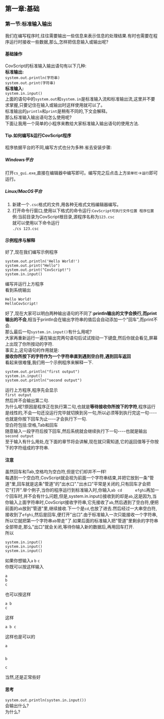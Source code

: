 ## 第一章:基础 ##
### 第一节:标准输入输出 ###
我们在编写程序时,往往需要输出一些信息来表示信息的处理结果.有时也需要在程序运行时接收一些数据,那么,怎样把信息输入或输出呢?  
#### 基础操作 ####
CovScript的标准输入输出语句有以下几种:  
**标准输出:**  
`system.out.println(字符串)`  
`system.out.print(字符串)`  
**标准输入:**  
`system.in.input()`  
上面的语句中的`system.out`和`system.in`是标准输入流和标准输出流,这里并不要求掌握,只要记住在输入或输出时这样使用就可以了。  
标准输出的`println`和`print`是稍有不同的,下文会解释。  
那么标准输入输出语句怎么使用呢?  
下面让我用一个简单的小程序来教给大家标准输入输出语句的使用方法.  

#### Tip.如何编写&运行CovScript程序 ####
程序依据平台的不同,编写方式也分为多种.省去安装步骤:  
##### Windows平台 #####
打开`cs_gui.exe`,直接在编辑器中编写即可。编写完之后点击上方`菜单栏`->`运行`即可运行。
##### Linux/MacOS平台 #####
1. 新建一个`.csc`格式的文件,用各种无格式文档编辑器编写。  
2. 打开命令行窗口,使用以下格式的命令运行:`CovScript可执行文件位置 程序位置`  
    例:当前目录为CovScript根目录,源程序名称为`123.csc`  
    就可以使用以下命令运行  
    `./cs 123.csc`  

#### 示例程序与解释 ####
好了,现在我们编写示例程序  
```
system.out.println('Hello World!')  
system.out.print("Hello")  
system.out.print("CovScript!")  
system.in.input()
```
编写并运行上方程序  
看到系统输出  
```
Hello World!  
HelloCovScript!
```    
好了,现在大家可以明白两种输出语句的不同了:**println输出的文字会换行,而print输出的不会**,相当于println会在输出字符串的值后会自动添加一个"回车",而print不会.  
那么最后一句`system.in.input()`有什么用呢?  
大家再重新运行一遍在输出完两句语句后试试按动一下键盘,然后你就会看见,屏幕上出现了你所按动的字符.  
事实上,这句语句的作用就是:  
**接收你所按下的字符作为一个字符串直到遇到空白符,遇到回车返回**  
看起来很难懂,我们用一个示例程序来解释一下.  
```
system.out.println("first output")  
system.in.input()  
system.out.println("second output")
```
运行上方程序,程序先会显示  
`first output`    
然后并不会输出第二句.  
为什么呢?原因是程序正在执行第二句,也就是**等待接收你所按下的字符**,程序运行是线性的,不会一句还没运行完毕就切换到另一句,所以必须等到执行完这一句----也就是你按下回车为止----才会执行下一句.  
空白符包括:空格,Tab和回车  
随意输入一段字符后按下回车,然后系统就会继续执行下一句----也就是输出  
`second output`  
至于输入有什么用处,在下面的章节将会讲解,现在就只需知道,它的返回值等于你按下的字符组成的字符串.  
#### 注意 ####
虽然回车和Tab,空格均为空白符,但是它们却并不一样!  
每遇到一个空白符,CovScript就会视为前面一个字符串结束,并把它放到一条"管道"里,回车就是这条"管道"的"出水口"."出水口"平常是关闭的,只有回车才会把它"打开".举个例子,当你的程序运行到标准输入时,你输入`ab cd      efghi`再加一个回车时,并不会有什么问题,但是,system.in.input()接收到的却是`ab`,这是因为,当你输入上面字符串时,CovScript接收字符串,它先接收了`ab`,然后遇到了空白符,便把前面的`ab`放到"管道"里,继续接收.下一个是`cd`,也放了进去.然后经过一大串空白符,接收到了`efghi`,然后是回车,便打开"出口".由于标准输入一次只能接收一个字符串,所以它就把第一个字符串`ab`带走"了.如果后面的标准输入把"管道"里剩余的字符串全部带走,那么"出口"就会关闭,等待你输入新的数据后,再用回车打开.  
所以  
```
system.in.input()  
system.in.input()  
system.in.input()
```  
如果你想输入`a` `b` `c`  
你既可以按这样输入  
```
a  
b  
c  
```
也可以按这样  
```
a b  
c  
```
这样
```
a b c
```  
这样也是可以的  
```
a  


b  

c  
```
当然,还是正常些好  

#### 思考 ####
`system.out.println(systen.in.input())`  
会输出什么?  
为什么?  
